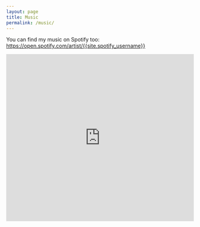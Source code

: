 ```yaml
---
layout: page
title: Music
permalink: /music/
---
```


<p>
You can find my music on Spotify too: <a href="https://open.spotify.com/artist/{{site.spotify_username}}">https://open.spotify.com/artist/{{site.spotify_username}}</a>
</p>

<iframe width="100%" height="450" scrolling="no" frameborder="no" src="https://w.soundcloud.com/player/?url=https%3A//api.soundcloud.com/users/176023289&amp;color=ff5500&amp;auto_play=false&amp;hide_related=false&amp;show_comments=true&amp;show_user=true&amp;show_reposts=false"></iframe>
